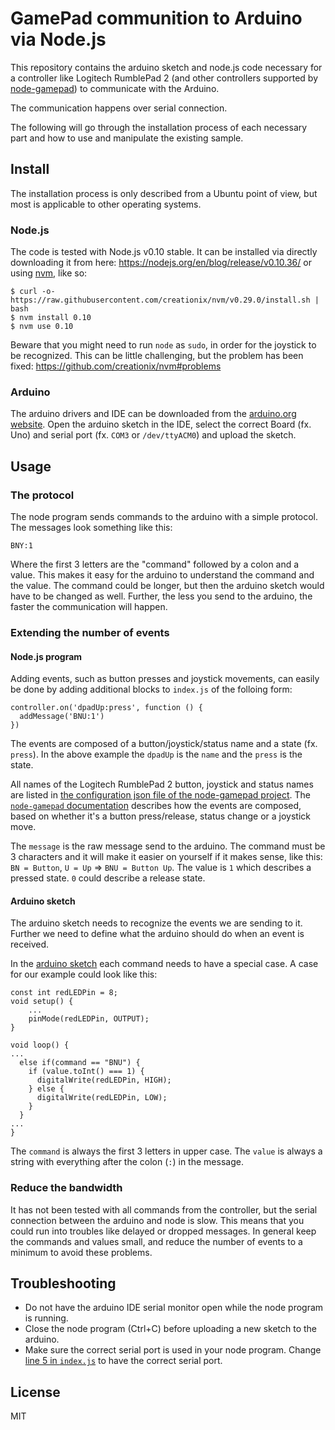 # GamePad communition to Arduino via Node.js

This repository contains the arduino sketch and node.js code necessary for a controller like Logitech RumblePad 2 (and other controllers supported by [node-gamepad](https://github.com/carldanley/node-gamepad)) to communicate with the Arduino.

The communication happens over serial connection.

The following will go through the installation process of each necessary part and how to use and manipulate the existing sample.

## Install

The installation process is only described from a Ubuntu point of view, but most is applicable to other operating systems.

### Node.js

The code is tested with Node.js v0.10 stable. It can be installed via directly downloading it from here: https://nodejs.org/en/blog/release/v0.10.36/ or using [nvm](https://github.com/creationix/nvm), like so:

    $ curl -o- https://raw.githubusercontent.com/creationix/nvm/v0.29.0/install.sh | bash
    $ nvm install 0.10
    $ nvm use 0.10

Beware that you might need to run `node` as `sudo`, in order for the joystick to be recognized. This can be little challenging, but the problem has been fixed: https://github.com/creationix/nvm#problems

### Arduino

The arduino drivers and IDE can be downloaded from the [arduino.org website](http://www.arduino.org/software#ide).
Open the arduino sketch in the IDE, select the correct Board (fx. Uno) and serial port (fx. `COM3` or `/dev/ttyACM0`) and upload the sketch.

## Usage

### The protocol

The node program sends commands to the arduino with a simple protocol. The messages look something like this:

    BNY:1

Where the first 3 letters are the "command" followed by a colon and a value.
This makes it easy for the arduino to understand the command and the value.
The command could be longer, but then the arduino sketch would have to be changed as well. Further, the less you send to the arduino, the faster the communication will happen.

### Extending the number of events

#### Node.js program

Adding events, such as button presses and joystick movements, can easily be done by adding additional blocks to `index.js` of the folloing form:

    controller.on('dpadUp:press', function () {
      addMessage('BNU:1')
    })

The events are composed of a button/joystick/status name and a state (fx. `press`). In the above example the `dpadUp` is the `name` and the `press` is the state.

All names of the Logitech RumblePad 2 button, joystick and status names are listed in [the configuration json file of the node-gamepad project](https://github.com/carldanley/node-gamepad/blob/master/controllers/logitech/rumblepad2.json).
The [`node-gamepad` documentation](https://github.com/carldanley/node-gamepad#supported-events) describes how the events are composed, based on whether it's a button press/release, status change or a joystick move.

The `message` is the raw message send to the arduino. The command must be 3 characters and it will make it easier on yourself if it makes sense, like this: `BN = Button`, `U = Up` => `BNU = Button Up`. The value is `1` which describes a pressed state. `0` could describe a release state.

#### Arduino sketch

The arduino sketch needs to recognize the events we are sending to it. Further we need to define what the arduino should do when an event is received.

In the [arduino sketch](https://github.com/hanstdam/node-arduino-gamepad/blob/master/arduino-sketch/sketch/sketch.ino#L25-L28) each command needs to have a special case. A case for our example could look like this:

    const int redLEDPin = 8;
    void setup() {
        ...
        pinMode(redLEDPin, OUTPUT);
    }

    void loop() {
    ...
      else if(command == "BNU") {
        if (value.toInt() === 1) {
          digitalWrite(redLEDPin, HIGH);
        } else {
          digitalWrite(redLEDPin, LOW);
        }
      }
    ...
    }

The `command` is always the first 3 letters in upper case. The `value` is always a string with everything after the colon (`:`) in the message.

### Reduce the bandwidth

It has not been tested with all commands from the controller, but the serial connection between the arduino and node is slow. This means that you could run into troubles like delayed or dropped messages.
In general keep the commands and values small, and reduce the number of events to a minimum to avoid these problems.

## Troubleshooting

 - Do not have the arduino IDE serial monitor open while the node program is running.
 - Close the node program (Ctrl+C) before uploading a new sketch to the arduino.
 - Make sure the correct serial port is used in your node program. Change [line 5 in `index.js`](https://github.com/hanstdam/node-arduino-gamepad/blob/master/node-client/index.js#L5) to have the correct serial port.

## License

MIT